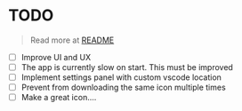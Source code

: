 # TODO
> Read more at [README](Readme.md)

- [ ] Improve UI and UX
- [ ] The app is currently slow on start. This must be improved
- [ ] Implement settings panel with custom vscode location
- [ ] Prevent from downloading the same icon multiple times
- [ ] Make a great icon....